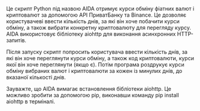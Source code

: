Це скрипт Python під назвою AIDA отримує курси обміну фіатних валют і криптовалют за допомогою API ПриватБанку та Binance. Це дозволяє користувачеві ввести кількість днів, за які він хоче побачити курси обміну, а також вибрати конкретну криптовалюту для перегляду курсу. AIDA використовує бібліотеку aiohttp для виконання асинхронних HTTP-запитів.

Після запуску скрипт попросить користувача ввести кількість днів, за які він хоче переглянути курси обміну, а також код криптовалюти, курси якої він хоче переглянути (якщо є). Потім програма роздрукує курси обміну вибраних валют і криптовалюти за кожен із минулих днів, до вказаної кількості днів.

Зауважте, що AIDA вимагає встановлення бібліотеки aiohttp.
Це можливо зробити за допомогою pip, виконавши команду pip install aiohttp в терміналі.
